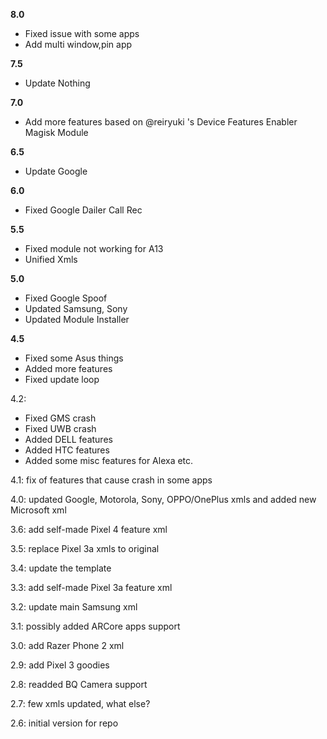 **8.0**
- Fixed issue with some apps
- Add multi window,pin app

**7.5**
- Update Nothing 


**7.0**
- Add more features based on @reiryuki 's Device Features Enabler Magisk Module 

**6.5**
- Update Google

**6.0**
- Fixed Google Dailer Call Rec

**5.5**
- Fixed module not working for A13
- Unified Xmls

**5.0**
- Fixed Google Spoof
- Updated Samsung, Sony
- Updated Module Installer

**4.5**    
- Fixed some Asus things
- Added more features 
- Fixed update loop

4.2: 
- Fixed GMS crash
- Fixed UWB crash
- Added DELL features
- Added HTC features
- Added some misc features for Alexa etc. 

4.1: fix of features that cause crash in some apps

4.0: updated Google, Motorola, Sony, OPPO/OnePlus xmls and added new Microsoft xml

3.6: add self-made Pixel 4 feature xml

3.5: replace Pixel 3a xmls to original

3.4: update the template

3.3: add self-made Pixel 3a feature xml

3.2: update main Samsung xml

3.1: possibly added ARCore apps support

3.0: add Razer Phone 2 xml

2.9: add Pixel 3 goodies

2.8: readded BQ Camera support

2.7: few xmls updated, what else?

2.6: initial version for repo